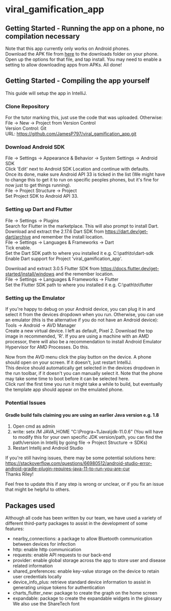 # viral_gamification_app

## Getting Started - Running the app on a phone, no compilation necessary

Note that this app currently only works on Android phones.  
Download the APK file from [here](http://deco3801-teamexe.uqcloud.net/static/VIRALITY.apk) to the downloads folder on your phone. Open up the options for that file, and tap install. You may need to enable a setting to allow downloading apps from APKs. All done!

## Getting Started - Compiling the app yourself

This guide will setup the app in IntelliJ.

### Clone Repository

For the tutor marking this, just use the code that was uploaded. Otherwise:
File -> New -> Project from Version Control  
Version Control: Git  
URL: https://github.com/JamesP797/viral_gamification_app.git

### Download Android SDK

File -> Settings -> Appearance & Behavior -> System Settings -> Android SDK  
Click 'Edit' next to Android SDK Location and continue with defaults.  
Once its done, make sure Android API 33 is ticked in the list (We might have to change this to get it to run on specific peoples phones, but it's fine for now just to get things running).  
File -> Project Structure -> Project  
Set Project SDK to Android API 33.  

### Setting up Dart and Flutter

File -> Settings -> Plugins  
Search for Flutter in the marketplace. This will also prompt to install Dart.  
Download and extract the 2.17.6 Dart SDK from https://dart.dev/get-dart/archive and remember the install location.  
File -> Settings -> Languages & Frameworks -> Dart  
Tick enable.  
Set the Dart SDK path to where you installed it e.g. C:\path\to\dart-sdk  
Enable Dart support for Project 'viral_gamification_app'.  

Download and extract 3.0.5 Flutter SDK from https://docs.flutter.dev/get-started/install/windows and the remember location.  
File -> Settings -> Languages & Frameworks -> Flutter  
Set the Flutter SDK path to where you installed it e.g. C:\path\to\flutter    

### Setting up the Emulator

If you're happy to debug on your Android device, you can plug it in and select it from the devices dropdown when you run. Otherwise, you can use an emulator (this is the alternative if you do not have an Android device):  
Tools -> Android -> AVD Manager  
Create a new virtual device. I left as default, Pixel 2. Download the top image in recommended, 'R'. If you are using a machine with an AMD processor, there will also be a recommendation to install Android Emulator Hypervisor for AMD Processes. Do this.  

Now from the AVD menu click the play button on the device. A phone should open on your screen. If it doesn't, just restart IntelliJ.  
This device should automatically get selected in the devices dropdown in the run toolbar, if it doesn't you can manually select it. Note that the phone may take some time to boot before it can be selected here.  
Click run! the first time you run it might take a while to build, but eventually the template app should appear on the emulated phone.  

### Potential Issues

#### Gradle build fails claiming you are using an earlier Java version e.g. 1.8

1. Open cmd as admin  
2. write: setx /M JAVA_HOME "C:\Progra~1\Java\jdk-11.0.6" (You will have to modify this for your own specific JDK version/path, you can find the path/version in Intellij by going file -> Project Structure -> SDKs)  
3. Restart Intellij and Android Studio  

If you're still having issues, there may be some potential solutions here: https://stackoverflow.com/questions/66980512/android-studio-error-android-gradle-plugin-requires-java-11-to-run-you-are-cur  
Thanks Riley!  

Feel free to update this if any step is wrong or unclear, or if you fix an issue that might be helpful to others.  

## Packages used

Although all code has been written by our team, we have used a variety of different third-party packages to assist in the development of some features:  
- nearby_connections: a package to allow Bluetooth communication between devices for infection  
- http: enable http communication  
- requests: enable API requests to our back-end  
- provider: enable global storage across the app to store user and disease related information  
- shared_preferences: enable key-value storage on the device to retain user credentials locally  
- device_info_plus: retrieve standard device information to assist in generating unique tokens for authentication  
- charts_flutter_new: package to create the graph on the home screen  
- expandable: package to create the expandable widgets in the glossary  
We also use the ShareTech font
